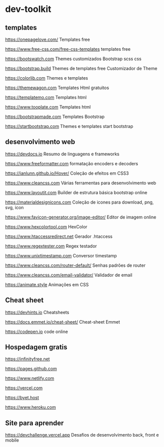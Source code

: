 # dev-toolkit

## templates
https://onepagelove.com/
Templates free

https://www.free-css.com/free-css-templates
templates free

https://bootswatch.com
Themes customizados Bootstrap scss css

https://bootstrap.build
Themes de templates free
Customizador de Theme

https://colorlib.com
Themes e templates

https://themewagon.com
Templates Html gratuitos

https://templatemo.com
Templates html

https://www.tooplate.com
Templates html

https://bootstrapmade.com
Templates Bootstrap

https://startbootstrap.com
Themes e templates start bootstrap 

## desenvolvimento web
https://devdocs.io
Resumo de linguagens e frameworks

https://www.freeformatter.com
formatação encoders e decoders

https://ianlunn.github.io/Hover/
Coleção de efeitos em CSS3

https://www.cleancss.com
Várias ferramentas para desenvolvimento web

https://www.layoutit.com
Builder de estrutura básica bootstrap online

https://materialdesignicons.com
Coleção de icones para download, png, svg, icon

https://www.favicon-generator.org/image-editor/
Editor de imagem online

https://www.hexcolortool.com
HexColor

https://www.htaccessredirect.net
Gerador .htaccess

https://www.regextester.com
Regex testador

https://www.unixtimestamp.com
Conversor timestamp

https://www.cleancss.com/router-default/
Senhas padrões de router

https://www.cleancss.com/email-validator/
Validador de email

https://animate.style
Animações em CSS

## Cheat sheet
https://devhints.io
Cheatsheets 

https://docs.emmet.io/cheat-sheet/
Cheat-sheet Emmet

https://codepen.io
code online

## Hospedagem gratis
https://infinityfree.net

https://pages.github.com

https://www.netlify.com

https://vercel.com

https://byet.host

https://www.heroku.com

## Site para aprender
https://devchallenge.vercel.app
Desafios de desenvolvimento back, front e mobile
